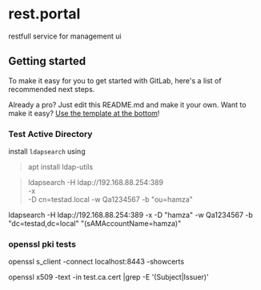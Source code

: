 # rest.portal

restfull service for management ui

## Getting started

To make it easy for you to get started with GitLab, here's a list of recommended next steps.

Already a pro? Just edit this README.md and make it your own. Want to make it easy?
[Use the template at the bottom](#editing-this-readme)!

### Test Active Directory

install `ldapsearch` using
> apt install ldap-utils

> ldapsearch -H ldap://192.168.88.254:389 \
> -x \
> -D cn=testad.local
> -w Qa1234567
> -b "ou=hamza"

ldapsearch -H ldap://192.168.88.254:389 -x -D "hamza" -w Qa1234567 -b "dc=testad,dc=local" "(sAMAccountName=hamza)"

### openssl pki tests

openssl s_client -connect localhost:8443 -showcerts

openssl x509 -text -in test.ca.cert |grep -E '(Subject|Issuer)'
